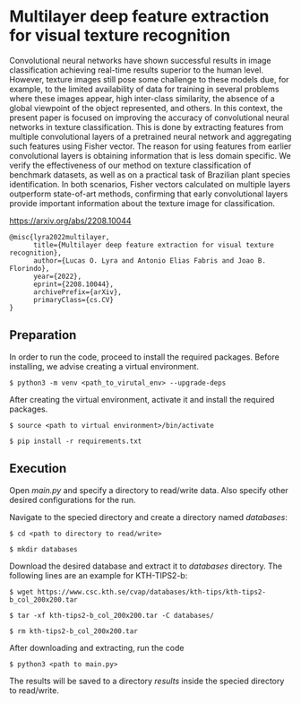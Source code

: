 # Multilayer deep feature extraction for visual texture recognition

Convolutional neural networks have shown successful results in image classification achieving real-time results superior to the human level. However, texture images still pose some challenge to these models due, for example, to the limited availability of data for training in several problems where these images appear, high inter-class similarity, the absence of a global viewpoint of the object represented, and others. In this context, the present paper is focused on improving the accuracy of convolutional neural networks in texture classification. This is done by extracting features from multiple convolutional layers of a pretrained neural network and aggregating such features using Fisher vector. The reason for using features from earlier convolutional layers is obtaining information that is less domain specific. We verify the effectiveness of our method on texture classification of benchmark datasets, as well as on a practical task of Brazilian plant species identification. In both scenarios, Fisher vectors calculated on multiple layers outperform state-of-art methods, confirming that early convolutional layers provide important information about the texture image for classification.

https://arxiv.org/abs/2208.10044

```
@misc{lyra2022multilayer,
      title={Multilayer deep feature extraction for visual texture recognition}, 
      author={Lucas O. Lyra and Antonio Elias Fabris and Joao B. Florindo},
      year={2022},
      eprint={2208.10044},
      archivePrefix={arXiv},
      primaryClass={cs.CV}
}
```

## Preparation

In order to run the code, proceed to install the required packages. 
Before installing, we advise creating a virtual environment.

`$ python3 -m venv <path_to_virutal_env> --upgrade-deps`

After creating the virtual environment, activate it and install the required packages.

`$ source <path to virtual environment>/bin/activate`

`$ pip install -r requirements.txt`

## Execution

Open _main.py_ and specify a directory to read/write data. Also specify other desired configurations for the run.

Navigate to the specied directory and create a directory named _databases_:

`$ cd <path to directory to read/write>`

`$ mkdir databases`

Download the desired database and extract it to _databases_ directory.
The following lines are an example for KTH-TIPS2-b:

`$ wget https://www.csc.kth.se/cvap/databases/kth-tips/kth-tips2-b_col_200x200.tar`

`$ tar -xf kth-tips2-b_col_200x200.tar -C databases/`

`$ rm kth-tips2-b_col_200x200.tar`

After downloading and extracting, run the code 

`$ python3 <path to main.py>`

The results will be saved to a directory _results_ inside the specied directory to read/write.

